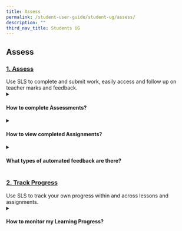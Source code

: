 ```yaml
---
title: Assess
permalink: /student-user-guide/student-ug/assess/
description: ""
third_nav_title: Students UG
---
```

## Assess

<h3><a target="_blank" href="../student-user-guide/assess/index">1. Assess</a></h3>
Use SLS to complete and submit work, easily access and follow up on teacher marks and feedback.

<details>
  <summary><h4>How to complete Assessments?</h4></summary>
<a target="_blank" href="https://www.notion.so/About-Assessments-New-c4ce19066515478da1119b2d69055ca2">About Assessments (New)</a>
</details>

<details>
  <summary><h4>How to view completed Assignments?</h4></summary>

<ul>
  <li><a target="_blank" href="https://www.notion.so/View-Completed-Assignments-2c69d5ae67804ca8944f4890b274510e">View Completed Assignments</a></li>
  <li><a target="_blank" href="https://www.notion.so/View-Quiz-Results-ed4c69e5f2cf4e9099a77df81375bf5a">View Quiz Results</a></li>
  <li><a target="_blank" href="https://www.notion.so/View-and-Respond-to-Teacher-Comments-62403cdfd10e4807836c0343b37d23b6">View and Respond to Teacher Comments</a></li>
</ul>
</details>
<details>
  <summary><h4>What types of automated feedback are there?</h4></summary>
<ul>
<li><a target="_blank" href="https://www.notion.so/About-Mathematics-Feedback-09ab64766d76452a85ef13b99e8017f9">About Mathematics Feedback</a></li>
<li><a target="_blank" href="https://www.notion.so/Learning-Feedback-Assistant-New-25ae04ceb6d449a58d0d5e366af1d2a6">Learning Feedback Assistant (New)</a></li>
</ul>
</details>	

<h3><a target="_blank" href="../student-user-guide/track-progress/index">2. Track Progress</a></h3>
Use SLS to track your own progress within and across lessons and assignments.

<details>
  <summary><h4>How to monitor my Learning Progress?</h4></summary>
<ul>
  <li><a target="_blank" href="https://www.notion.so/About-Learning-Progress-064b10f886834b0a885d19fed641fd5d">About Learning Progress</a></li>
  <li><a target="_blank" href="https://www.notion.so/View-by-Topic-820194b28bb54254ad76d7c3fc6e1fb9">View by Topic</a></li>
  <li><a target="_blank" href="https://www.notion.so/View-by-Month-a6bf5da2fe9a4464b7b01593587ff8e1">View by Month</a></li>
  <li><a target="_blank" href="https://www.notion.so/View-by-Question-55ad50d4e92f413a89e140ae57817e4b">View by Question</a></li>
</ul>
</details>